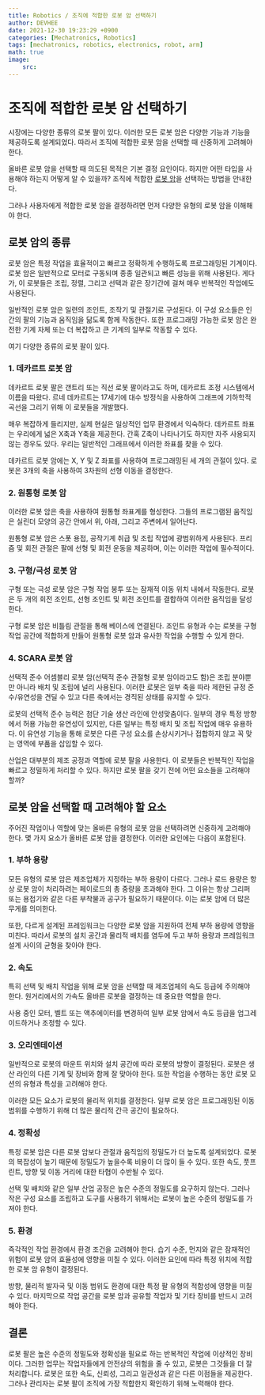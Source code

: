 ```yaml
---
title: Robotics / 조직에 적합한 로봇 암 선택하기
author: DEVHEE
date: 2021-12-30 19:23:29 +0900
categories: [Mechatronics, Robotics]
tags: [mechatronics, robotics, electronics, robot, arm]
math: true
image:
    src:
---
```


# **조직에 적합한 로봇 암 선택하기**

시장에는 다양한 종류의 로봇 팔이 있다. 이러한 모든 로봇 암은 다양한 기능과 기능을 제공하도록 설계되었다. 따라서 조직에 적합한 로봇 암을 선택할 때 신중하게 고려해야 한다.

올바른 로봇 암을 선택할 때 의도된 목적은 기본 결정 요인이다. 하지만 어떤 타입을 사용해야 하는지 어떻게 알 수 있을까? 조직에 적합한 [로봇 암](https://www.universal-robots.com/ko/제품/)을 선택하는 방법을 안내한다.

그러나 사용자에게 적합한 로봇 암을 결정하려면 먼저 다양한 유형의 로봇 암을 이해해야 한다.

## **로봇 암의 종류**

로봇 암은 특정 작업을 효율적이고 빠르고 정확하게 수행하도록 프로그래밍된 기계이다. 로봇 암은 일반적으로 모터로 구동되며 종종 일관되고 빠른 성능을 위해 사용된다. 게다가, 이 로봇들은 조립, 정렬, 그리고 선택과 같은 장기간에 걸쳐 매우 반복적인 작업에도 사용된다.

일반적인 로봇 암은 일련의 조인트, 조작기 및 관절기로 구성된다. 이 구성 요소들은 인간의 팔의 기능과 움직임을 닮도록 함께 작동한다. 또한 프로그래밍 가능한 로봇 암은 완전한 기계 자체 또는 더 복잡하고 큰 기계의 일부로 작동할 수 있다.

여기 다양한 종류의 로봇 팔이 있다.

### **1. 데카르트 로봇 암**

데카르트 로봇 팔은 갠트리 또는 직선 로봇 팔이라고도 하며, 데카르트 조정 시스템에서 이름을 따왔다. 르네 데카르트는 17세기에 대수 방정식을 사용하여 그래프에 기하학적 곡선을 그리기 위해 이 로봇들을 개발했다.

매우 복잡하게 들리지만, 실제 현실은 일상적인 업무 환경에서 익숙하다. 데카르트 좌표는 우리에게 넓은 X축과 Y축을 제공한다. 간혹 Z축이 나타나기도 하지만 자주 사용되지 않는 경우도 있다. 우리는 일반적인 그래프에서 이러한 좌표를 찾을 수 있다.

데카르트 로봇 암에는 X, Y 및 Z 좌표를 사용하여 프로그래밍된 세 개의 관절이 있다. 로봇은 3개의 축을 사용하여 3차원의 선형 이동을 결정한다.

### **2. 원통형 로봇 암**

이러한 로봇 암은 축을 사용하여 원통형 좌표계를 형성한다. 그들의 프로그램된 움직임은 실린더 모양의 공간 안에서 위, 아래, 그리고 주변에서 일어난다.  

원통형 로봇 암은 스폿 용접, 공작기계 취급 및 조립 작업에 광범위하게 사용된다. 프리즘 및 회전 관절은 팔에 선형 및 회전 운동을 제공하며, 이는 이러한 작업에 필수적이다.

### **3. 구형/극성 로봇 암**

구형 또는 극성 로봇 암은 구형 작업 봉투 또는 잠재적 이동 위치 내에서 작동한다. 로봇은 두 개의 회전 조인트, 선형 조인트 및 회전 조인트를 결합하여 이러한 움직임을 달성한다.

구형 로봇 암은 비틀림 관절을 통해 베이스에 연결된다. 조인트 유형과 수는 로봇을 구형 작업 공간에 적합하게 만들어 원통형 로봇 암과 유사한 작업을 수행할 수 있게 한다.

### **4. SCARA 로봇 암**

선택적 준수 어셈블리 로봇 암(선택적 준수 관절형 로봇 암이라고도 함)은 조립 분야뿐만 아니라 배치 및 조립에 널리 사용된다. 이러한 로봇은 일부 축을 따라 제한된 규정 준수/유연성을 견딜 수 있고 다른 축에서는 경직된 상태를 유지할 수 있다.

로봇의 선택적 준수 능력은 첨단 기술 생산 라인에 안성맞춤이다. 일부의 경우 특정 방향에서 허용 가능한 유연성이 있지만, 다른 일부는 특정 배치 및 조립 작업에 매우 유용하다. 이 유연성 기능을 통해 로봇은 다른 구성 요소를 손상시키거나 접합하지 않고 꼭 맞는 영역에 부품을 삽입할 수 있다.

산업은 대부분의 제조 공정과 역할에 로봇 팔을 사용한다. 이 로봇들은 반복적인 작업을 빠르고 정밀하게 처리할 수 있다. 하지만 로봇 팔을 갖기 전에 어떤 요소들을 고려해야 할까?

## **로봇 암을 선택할 때 고려해야 할 요소**

주어진 작업이나 역할에 맞는 올바른 유형의 로봇 암을 선택하려면 신중하게 고려해야 한다. 몇 가지 요소가 올바른 로봇 암을 결정한다. 이러한 요인에는 다음이 포함된다.

### **1. 부하 용량**

모든 유형의 로봇 암은 제조업체가 지정하는 부하 용량이 다르다. 그러나 로드 용량은 항상 로봇 암이 처리하려는 페이로드의 총 중량을 초과해야 한다. 그 이유는 항상 그리퍼 또는 용접기와 같은 다른 부착물과 공구가 필요하기 때문이다. 이는 로봇 암에 더 많은 무게를 의미한다.

또한, 다르게 설계된 프레임워크는 다양한 로봇 암을 지원하여 전체 부하 용량에 영향을 미친다. 따라서 로봇의 설치 공간과 물리적 배치를 염두에 두고 부하 용량과 프레임워크 설계 사이의 균형을 찾아야 한다.

### **2. 속도**

특히 선택 및 배치 작업을 위해 로봇 암을 선택할 때 제조업체의 속도 등급에 주의해야 한다. 원거리에서의 가속도 올바른 로봇을 결정하는 데 중요한 역할을 한다.

사용 중인 모터, 벨트 또는 액추에이터를 변경하여 일부 로봇 암에서 속도 등급을 업그레이드하거나 조정할 수 있다.

### **3. 오리엔테이션**

일반적으로 로봇의 마운트 위치와 설치 공간에 따라 로봇의 방향이 결정된다. 로봇은 생산 라인의 다른 기계 및 장비와 함께 잘 맞아야 한다. 또한 작업을 수행하는 동안 로봇 모션의 유형과 특성을 고려해야 한다.

이러한 모든 요소가 로봇의 물리적 위치를 결정한다. 일부 로봇 암은 프로그래밍된 이동 범위를 수행하기 위해 더 많은 물리적 간극 공간이 필요하다.

### **4. 정확성**

특정 로봇 암은 다른 로봇 암보다 관절과 움직임의 정밀도가 더 높도록 설계되었다. 로봇의 복잡성이 높기 때문에 정밀도가 높을수록 비용이 더 많이 들 수 있다. 또한 속도, 풋프린트, 방향 및 이동 거리에 대한 타협이 수반될 수 있다.

선택 및 배치와 같은 일부 산업 공정은 높은 수준의 정밀도를 요구하지 않는다. 그러나 작은 구성 요소를 조립하고 도구를 사용하기 위해서는 로봇이 높은 수준의 정밀도를 가져야 한다.

### **5. 환경**

즉각적인 작업 환경에서 환경 조건을 고려해야 한다. 습기 수준, 먼지와 같은 잠재적인 위험이 로봇 암의 효율성에 영향을 미칠 수 있다. 이러한 요인에 따라 특정 위치에 적합한 로봇 암 유형이 결정된다.

방향, 물리적 발자국 및 이동 범위도 환경에 대한 특정 팔 유형의 적합성에 영향을 미칠 수 있다. 마지막으로 작업 공간을 로봇 암과 공유할 작업자 및 기타 장비를 반드시 고려해야 한다.

## **결론**

로봇 팔은 높은 수준의 정밀도와 정확성을 필요로 하는 반복적인 작업에 이상적인 장비이다. 그러한 업무는 작업자들에게 안전상의 위험을 줄 수 있고, 로봇은 그것들을 더 잘 처리합니다. 로봇은 또한 속도, 신뢰성, 그리고 일관성과 같은 다른 이점들을 제공한다. 그러나 관리자는 로봇 팔이 조직에 가장 적합한지 확인하기 위해 노력해야 한다.
